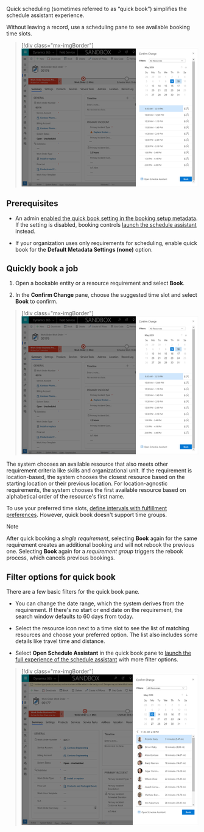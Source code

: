 Quick scheduling (sometimes referred to as “quick book”) simplifies the schedule assistant experience.

Without leaving a record, use a scheduling pane to see available booking time slots.

> [!div class="mx-imgBorder"]
> ![Screenshot of the quick schedule pane appearing over an open work order.](../../field-service/media/scheduling-quick-book.png)

<!-- update screenshots -->

## Prerequisites

- An admin [enabled the quick book setting in the booking setup metadata](../../field-service/schedule-new-entity.md). If the setting is disabled, booking controls [launch the schedule assistant](../../field-service/schedule-assistant.md) instead.

- If your organization uses only requirements for scheduling, enable quick book for the **Default Metadata Settings (none)** option.

## Quickly book a job

1. Open a bookable entity or a resource requirement and select **Book**.

1. In the **Confirm Change** pane, choose the suggested time slot and select **Book** to confirm.

> [!div class="mx-imgBorder"]
> ![Screenshot of the quick book pane triggered from a work order.](../../field-service/media/scheduling-quick-book.png)

The system chooses an available resource that also meets other requirement criteria like skills and organizational unit. If the requirement is location-based, the system chooses the closest resource based on the starting location or their previous location. For location-agnostic requirements, the system chooses the first available resource based on alphabetical order of the resource's first name.

To use your preferred time slots, [define intervals with fulfillment preferences](../../field-service/set-up-time-groups.md). However, quick book doesn't support time groups.

> [!NOTE]
> After quick booking a *single requirement*, selecting **Book** again for the same requirement creates an additional booking and will not rebook the previous one. Selecting **Book** again for a *requirement group* triggers the rebook process, which cancels previous bookings.

## Filter options for quick book

There are a few basic filters for the quick book pane.

- You can change the date range, which the system derives from the requirement. If there's no start or end date on the requirement, the search window defaults to 60 days from today.

- Select the resource icon next to a time slot to see the list of matching resources and choose your preferred option. The list also includes some details like travel time and distance.

- Select **Open Schedule Assistant** in the quick book pane to [launch the full experience of the schedule assistant](../../field-service/schedule-assistant.md) with more filter options.

> [!div class="mx-imgBorder"]
> ![Screenshot of the quick book pane, including the link that opens the schedule assistant.](../../field-service/media/scheduling-quick-book-select-resources2.png)
